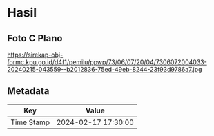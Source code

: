 # Hasil

## Foto C Plano

https://sirekap-obj-formc.kpu.go.id/d4f1/pemilu/ppwp/73/06/07/20/04/7306072004033-20240215-043559--b2012836-75ed-49eb-8244-23f93d9786a7.jpg


## Metadata

| Key        | Value               |
| ---------- | ------------------- |
| Time Stamp | 2024-02-17 17:30:00 |



